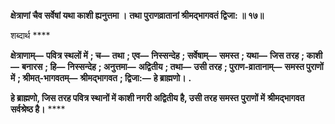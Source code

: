 **क्षेत्राणां चैव सर्वेषां यथा काशी ह्यनुत्तमा ।** **तथा पुराणव्रातानां श्रीमद्भागवतं द्विजा: ॥ १७॥** 

शब्दार्थ **** 

**क्षेत्राणाम्—** **पवित्र स्थलों में** **; च—** **तथा** **; एव—** **निस्सन्देह** **; सर्वेषाम्—** **समस्त** **; यथा—** **जिस तरह** **; काशी—** **बनारस** **; हि—** **निस्सन्देह** **; अनुत्तमा—** **अद्वितीय** **; तथा—** **उसी तरह** **; पुराण-व्रातानाम्—** **समस्त पुराणों में** **; श्रीमत्-भागवतम्—** **श्रीमद्भागवत** **; द्विजा:—** **हे ब्राह्मणो।** **.** 

**हे ब्राह्मणो, जिस तरह पवित्र स्थानों में काशी नगरी अद्वितीय है, उसी तरह समस्त** **पुराणों में** **श्रीमद्भागवत** **सर्वश्रेष्ठ है।** **** 